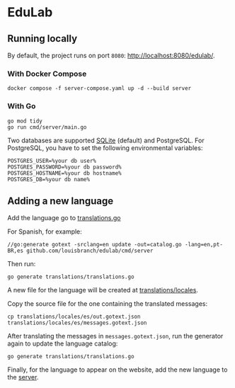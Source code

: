 # EduLab

## Running locally

By default, the project runs on port `8080`: [http://localhost:8080/edulab/](http://localhost:8080/edulab/).

### With Docker Compose
```
docker compose -f server-compose.yaml up -d --build server
```

### With Go

```
go mod tidy
go run cmd/server/main.go
```

Two databases are supported [SQLite](https://github.com/mattn/go-sqlite3) (default) and PostgreSQL.
For PostgreSQL, you have to set the following environmental variables:
```
POSTGRES_USER=%your db user%
POSTGRES_PASSWORD=%your db password%
POSTGRES_HOSTNAME=%your db hostname%
POSTGRES_DB=%your db name%
```

## Adding a new language

Add the language go to [translations.go](translations/translations.go)

For Spanish, for example:
```
//go:generate gotext -srclang=en update -out=catalog.go -lang=en,pt-BR,es github.com/louisbranch/edulab/cmd/server
```

Then run:
```
go generate translations/translations.go
```

A new file for the language will be created at [translations/locales](translations/locales/).

Copy the source file for the one containing the translated messages:
```
cp translations/locales/es/out.gotext.json translations/locales/es/messages.gotext.json
```

After translating the messages in `messages.gotext.json`, run the generator again to update the language catalog:
```
go generate translations/translations.go
```

Finally, for the language to appear on the website, add the new language to the [server](/web/server/i18n.go).
